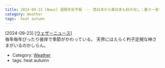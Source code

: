 ```yaml
---
title: 2024-09-23 [News] 週間天気予報 --- 西日本から東日本も秋の兆し；暑さ一息つく ---一年中夏になるかと思ったが、やっと・・・
category: Weather
tags:  heat autumn
---
```


[2024-09-23] [[ウェザーニュース]](https://weathernews.jp/s/topics/202409/230025/?utm_source=pocket_saves)  
 毎年毎年ぴったり彼岸で季節がかわっている。
天界にはえらく杓子定規な神さまがいるのかしらん。

- Category: [Weather](https://merapano.github.io/categories.html#Weather)
- tags:  heat autumn

